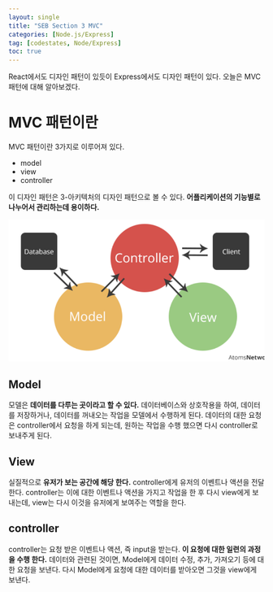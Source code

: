 ```yaml
---
layout: single
title: "SEB Section 3 MVC"
categories: [Node.js/Express]
tag: [codestates, Node/Express]
toc: true
---
```


React에서도 디자인 패턴이 있듯이 Express에서도 디자인 패턴이 있다.
오늘은 MVC 패턴에 대해 알아보겠다.

# MVC 패턴이란

MVC 패턴이란 3가지로 이루어져 있다.

- model
- view
- controller

이 디자인 패턴은 3-아키텍처의 디자인 패턴으로 볼 수 있다. **어플리케이션의 기능별로 나누어서 관리하는데 용이하다.**

<img src="/assets/images/mvc.png">

## Model

모델은 **데이터를 다루는 곳이라고 할 수 있다.** 데이터베이스와 상호작용을 하여, 데이터를 저장하거나, 데이터를 꺼내오는 작업을 모델에서 수행하게 된다. 데이터의 대한 요청은 controller에서 요청을 하게 되는데, 원하는 작업을 수행 했으면 다시 controller로 보내주게 된다.

## View

실질적으로 **유저가 보는 공간에 해당 한다.** controller에게 유저의 이벤트나 액션을 전달한다. controller는 이에 대한 이벤트나 액션을 가지고 작업을 한 후 다시 view에게 보내는데, view는 다시 이것을 유저에게 보여주는 역할을 한다.

## controller

controller는 요청 받은 이벤트나 액션, 즉 input을 받는다. **이 요청에 대한 일련의 과정을 수행 한다.** 데이터와 관련된 것이면, Model에게 데이터 수정, 추가, 가져오기 등에 대한 요청을 보낸다. 다시 Model에게 요청에 대한 데이터를 받아오면 그것을 view에게 보낸다.
